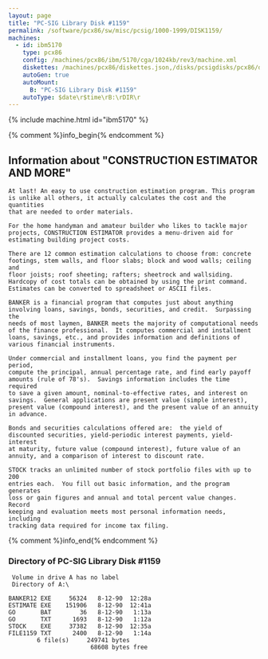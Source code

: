 ```yaml
---
layout: page
title: "PC-SIG Library Disk #1159"
permalink: /software/pcx86/sw/misc/pcsig/1000-1999/DISK1159/
machines:
  - id: ibm5170
    type: pcx86
    config: /machines/pcx86/ibm/5170/cga/1024kb/rev3/machine.xml
    diskettes: /machines/pcx86/diskettes.json,/disks/pcsigdisks/pcx86/diskettes.json
    autoGen: true
    autoMount:
      B: "PC-SIG Library Disk #1159"
    autoType: $date\r$time\rB:\rDIR\r
---
```


{% include machine.html id="ibm5170" %}

{% comment %}info_begin{% endcomment %}

## Information about "CONSTRUCTION ESTIMATOR AND MORE"

    At last! An easy to use construction estimation program. This program
    is unlike all others, it actually calculates the cost and the quantities
    that are needed to order materials.
    
    For the home handyman and amateur builder who likes to tackle major
    projects, CONSTRUCTION ESTIMATOR provides a menu-driven aid for
    estimating building project costs.
    
    There are 12 common estimation calculations to choose from: concrete
    footings, stem walls, and floor slabs; block and wood walls; ceiling and
    floor joists; roof sheeting; rafters; sheetrock and wallsiding.
    Hardcopy of cost totals can be obtained by using the print command.
    Estimates can be converted to spreadsheet or ASCII files.
    
    BANKER is a financial program that computes just about anything
    involving loans, savings, bonds, securities, and credit.  Surpassing the
    needs of most laymen, BANKER meets the majority of computational needs
    of the finance professional.  It computes commercial and installment
    loans, savings, etc., and provides information and definitions of
    various financial instruments.
    
    Under commercial and installment loans, you find the payment per
    period,
    compute the principal, annual percentage rate, and find early payoff
    amounts (rule of 78's).  Savings information includes the time required
    to save a given amount, nominal-to-effective rates, and interest on
    savings.  General applications are present value (simple interest),
    present value (compound interest), and the present value of an annuity
    in advance.
    
    Bonds and securities calculations offered are:  the yield of
    discounted securities, yield-periodic interest payments, yield-interest
    at maturity, future value (compound interest), future value of an
    annuity, and a comparison of interest to discount rate.
    
    STOCK tracks an unlimited number of stock portfolio files with up to 200
    entries each.  You fill out basic information, and the program generates
    loss or gain figures and annual and total percent value changes.  Record
    keeping and evaluation meets most personal information needs, including
    tracking data required for income tax filing.
{% comment %}info_end{% endcomment %}


### Directory of PC-SIG Library Disk #1159

     Volume in drive A has no label
     Directory of A:\

    BANKER12 EXE     56324   8-12-90  12:28a
    ESTIMATE EXE    151906   8-12-90  12:41a
    GO       BAT        36   8-12-90   1:13a
    GO       TXT      1693   8-12-90   1:12a
    STOCK    EXE     37382   8-12-90  12:35a
    FILE1159 TXT      2400   8-12-90   1:14a
            6 file(s)     249741 bytes
                           68608 bytes free
